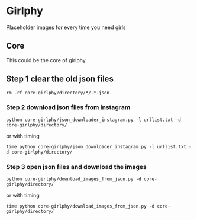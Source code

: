 # Girlphy
Placeholder images for every time you need girls

## Core
This could be the core of girlphy

## Step 1 clear the old json files

	rm -rf core-girlphy/directory/*/.*.json

### Step 2 download json files from instagram

	python core-girlphy/json_downloader_instagram.py -l urllist.txt -d core-girlphy/directory/

or with timing

	time python core-girlphy/json_downloader_instagram.py -l urllist.txt -d core-girlphy/directory/

### Step 3 open json files and download the images

	python core-girlphy/download_images_from_json.py -d core-girlphy/directory/

or with timing

	time python core-girlphy/download_images_from_json.py -d core-girlphy/directory/
